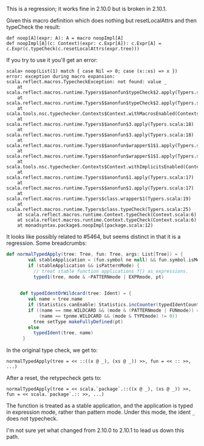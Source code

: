 This is a regression; it works fine in 2.10.0 but is broken in 2.10.1.

Given this macro definition which does nothing but resetLocalAttrs and then typeCheck the result:

```
def noop[A](expr: A): A = macro noopImpl[A]  
def noopImpl[A](c: Context)(expr: c.Expr[A]): c.Expr[A] = c.Expr(c.typeCheck(c.resetLocalAttrs(expr.tree)))
```

If you try to use it you'll get an error:

```
scala> noop(List(1) match { case Nil => 0; case (x::xs) => x })
error: exception during macro expansion:
scala.reflect.macros.TypecheckException: not found: value _
	at scala.reflect.macros.runtime.Typers$$anonfun$typeCheck$2.apply(Typers.scala:31)
	at scala.reflect.macros.runtime.Typers$$anonfun$typeCheck$2.apply(Typers.scala:25)
	at scala.tools.nsc.typechecker.Contexts$Context.withMacrosEnabled(Contexts.scala:240)
	at scala.reflect.macros.runtime.Typers$$anonfun$3.apply(Typers.scala:18)
	at scala.reflect.macros.runtime.Typers$$anonfun$3.apply(Typers.scala:18)
	at scala.reflect.macros.runtime.Typers$$anonfun$wrapper$1$1.apply(Typers.scala:19)
	at scala.reflect.macros.runtime.Typers$$anonfun$wrapper$1$1.apply(Typers.scala:19)
	at scala.tools.nsc.typechecker.Contexts$Context.withImplicitsEnabled(Contexts.scala:209)
	at scala.reflect.macros.runtime.Typers$$anonfun$1.apply(Typers.scala:17)
	at scala.reflect.macros.runtime.Typers$$anonfun$1.apply(Typers.scala:17)
	at scala.reflect.macros.runtime.Typers$class.wrapper$1(Typers.scala:19)
	at scala.reflect.macros.runtime.Typers$class.typeCheck(Typers.scala:25)
	at scala.reflect.macros.runtime.Context.typeCheck(Context.scala:6)
	at scala.reflect.macros.runtime.Context.typeCheck(Context.scala:6)
	at monadsyntax.package$.noopImpl(package.scala:12)
```

It looks like possibly related to #5464, but seems distinct in that it is a regression.
Some breadcrumbs:

```scala
def normalTypedApply(tree: Tree, fun: Tree, args: List[Tree]) = {
        val stableApplication = (fun.symbol ne null) && fun.symbol.isMethod && fun.symbol.isStable
        if (stableApplication && isPatternMode) {
          // treat stable function applications f() as expressions.
          typed1(tree, mode & ~PATTERNmode | EXPRmode, pt)
        
```

```scala
     def typedIdentOrWildcard(tree: Ident) = {
        val name = tree.name
        if (Statistics.canEnable) Statistics.incCounter(typedIdentCount)
        if ((name == nme.WILDCARD && (mode & (PATTERNmode | FUNmode)) == PATTERNmode) ||
            (name == tpnme.WILDCARD && (mode & TYPEmode) != 0))
          tree setType makeFullyDefined(pt)
        else
          typedIdent(tree, name)
      }
```

In the original type check, we get to:

```
normalTypedApply(tree = << ::((x @ _), (xs @ _)) >>, fun = << :: >>, ...)
```

After a reset, the retypecheck gets to: 

```
normalTypedApply(tree = << scala.`package`.::((x @ _), (xs @ _)) >>, fun = << scala.`package`.:: >>, ...)
```

The function is treated as a stable application, and the application is typed in expression mode, rather than pattern mode. Under this mode, the ident `_` does not typecheck.

I'm not sure yet what changed from 2.10.0 to 2.10.1 to lead us down this path.
